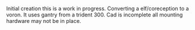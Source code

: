 Initial creation this is a work in progress. Converting a elf/coreception to a voron. It uses gantry from a trident 300. Cad is incomplete all mounting hardware may not be in place. 
